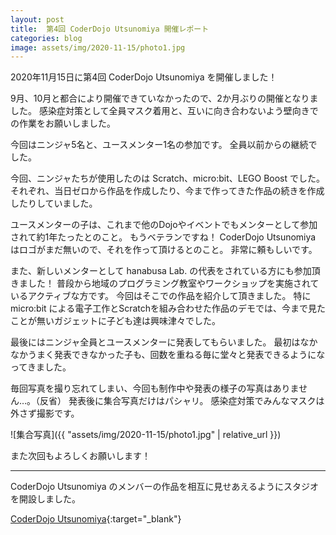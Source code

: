 ```yaml
---
layout: post
title:  第4回 CoderDojo Utsunomiya 開催レポート
categories: blog
image: assets/img/2020-11-15/photo1.jpg
---
```


2020年11月15日に第4回 CoderDojo Utsunomiya を開催しました！

9月、10月と都合により開催できていなかったので、2か月ぶりの開催となりました。
感染症対策として全員マスク着用と、互いに向き合わないよう壁向きでの作業をお願いしました。

今回はニンジャ5名と、ユースメンター1名の参加です。
全員以前からの継続でした。

今回、ニンジャたちが使用したのは Scratch、micro:bit、LEGO Boost でした。
それぞれ、当日ゼロから作品を作成したり、今まで作ってきた作品の続きを作成したりしていました。

ユースメンターの子は、これまで他のDojoやイベントでもメンターとして参加されて約1年たったとのこと。
もうベテランですね！
CoderDojo Utsunomiya はロゴがまだ無いので、それを作って頂けるとのこと。
非常に頼もしいです。

また、新しいメンターとして hanabusa Lab. の代表をされている方にも参加頂きました！
普段から地域のプログラミング教室やワークショップを実施されているアクティブな方です。
今回はそこでの作品を紹介して頂きました。
特に micro:bit による電子工作とScratchを組み合わせた作品のデモでは、今まで見たことが無いガジェットに子ども達は興味津々でした。

最後にはニンジャ全員とユースメンターに発表してもらいました。
最初はなかなかうまく発表できなかった子も、回数を重ねる毎に堂々と発表できるようになってきました。

毎回写真を撮り忘れてしまい、今回も制作中や発表の様子の写真はありません…。（反省）
発表後に集合写真だけはパシャリ。
感染症対策でみんなマスクは外さず撮影です。

![集合写真]({{ "assets/img/2020-11-15/photo1.jpg" | relative_url }})

また次回もよろしくお願いします！

---

CoderDojo Utsunomiya のメンバーの作品を相互に見せあえるようにスタジオを開設しました。

[CoderDojo Utsunomiya](https://scratch.mit.edu/studios/27134610/){:target="_blank"}

